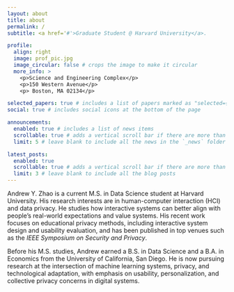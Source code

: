 ```yaml
---
layout: about
title: about
permalink: /
subtitle: <a href='#'>Graduate Student @ Harvard University</a>.

profile:
  align: right
  image: prof_pic.jpg
  image_circular: false # crops the image to make it circular
  more_info: >
    <p>Science and Engineering Complex</p>
    <p>150 Western Avenue</p>
    <p> Boston, MA 02134</p>

selected_papers: true # includes a list of papers marked as "selected={true}"
social: true # includes social icons at the bottom of the page

announcements:
  enabled: true # includes a list of news items
  scrollable: true # adds a vertical scroll bar if there are more than 3 news items
  limit: 5 # leave blank to include all the news in the `_news` folder

latest_posts:
  enabled: true
  scrollable: true # adds a vertical scroll bar if there are more than 3 new posts items
  limit: 3 # leave blank to include all the blog posts
---
```


Andrew Y. Zhao is a current M.S. in Data Science student at Harvard University. His research interests are in human-computer interaction (HCI) and data privacy. He studies how interactive systems can better align with people’s real-world expectations and value systems. His recent work focuses on educational privacy methods, including interactive system design and usability evaluation, and has been published in top venues such as the *IEEE Symposium on Security and Privacy*.

Before his M.S. studies, Andrew earned a B.S. in Data Science and a B.A. in Economics from the University of California, San Diego. He is now pursuing research at the intersection of machine learning systems, privacy, and technological adaptation, with emphasis on usability, personalization, and collective privacy concerns in digital systems.

